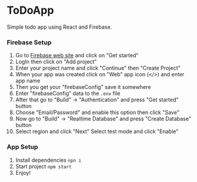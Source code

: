 # ToDoApp

Simple todo app using React and Firebase.

### Firebase Setup

1) Go to [Firebase web site](https://firebase.google.com/) and click on "Get started"
2) LogIn then click on "Add project"
3) Enter your project name and click "Continue" then "Create Project"
4) When your app was created click on "Web" app icon (</>) and enter app name 
5) Then you get your "firebaseConfig" save it somewhere
6) Enter "firebaseConfig" data to the `.env` file 
7) After that go to "Build" -> "Authentication" and press "Get started" button
8) Choose "Email/Password" and enable this option then click "Save"
9) Now go to "Build" -> "Realtime Database" and press "Create Database" button
10) Select region and click "Next" Select test mode and click "Enable"

### App Setup

1) Install dependencies `npn i `
2) Start project `npm start`
3) Enjoy!